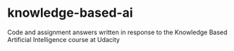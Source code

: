 # knowledge-based-ai
Code and assignment answers written in response to the Knowledge Based Artificial Intelligence course at Udacity
